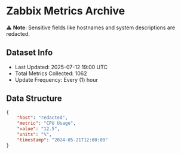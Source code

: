# Zabbix Metrics Archive

⚠️ **Note**: Sensitive fields like hostnames and system descriptions are redacted.

## Dataset Info
- Last Updated: 2025-07-12 19:00 UTC
- Total Metrics Collected: 1062
- Update Frequency: Every (1) hour

## Data Structure
```json
{
    "host": "redacted",
    "metric": "CPU Usage",
    "value": "12.5",
    "units": "%",
    "timestamp": "2024-05-21T12:00:00"
}
```
